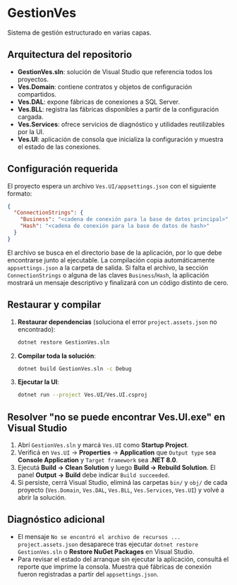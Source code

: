 # GestionVes
Sistema de gestión estructurado en varias capas.

## Arquitectura del repositorio
- **GestionVes.sln**: solución de Visual Studio que referencia todos los proyectos.
- **Ves.Domain**: contiene contratos y objetos de configuración compartidos.
- **Ves.DAL**: expone fábricas de conexiones a SQL Server.
- **Ves.BLL**: registra las fábricas disponibles a partir de la configuración cargada.
- **Ves.Services**: ofrece servicios de diagnóstico y utilidades reutilizables por la UI.
- **Ves.UI**: aplicación de consola que inicializa la configuración y muestra el estado de las conexiones.

## Configuración requerida
El proyecto espera un archivo `Ves.UI/appsettings.json` con el siguiente formato:

```json
{
  "ConnectionStrings": {
    "Business": "<cadena de conexión para la base de datos principal>",
    "Hash": "<cadena de conexión para la base de datos de hash>"
  }
}
```

El archivo se busca en el directorio base de la aplicación, por lo que debe encontrarse junto al ejecutable. La compilación copia automáticamente `appsettings.json` a la carpeta de salida. Si falta el archivo, la sección `ConnectionStrings` o alguna de las claves `Business`/`Hash`, la aplicación mostrará un mensaje descriptivo y finalizará con un código distinto de cero.

## Restaurar y compilar
1. **Restaurar dependencias** (soluciona el error `project.assets.json` no encontrado):
   ```bash
   dotnet restore GestionVes.sln
   ```
2. **Compilar toda la solución**:
   ```bash
   dotnet build GestionVes.sln -c Debug
   ```
3. **Ejecutar la UI**:
   ```bash
   dotnet run --project Ves.UI/Ves.UI.csproj
   ```

## Resolver "no se puede encontrar Ves.UI.exe" en Visual Studio
1. Abrí `GestionVes.sln` y marcá `Ves.UI` como **Startup Project**.
2. Verificá en `Ves.UI` → **Properties** → **Application** que `Output type` sea **Console Application** y `Target framework` sea **.NET 8.0**.
3. Ejecutá **Build → Clean Solution** y luego **Build → Rebuild Solution**. El panel **Output → Build** debe indicar `Build succeeded`.
4. Si persiste, cerrá Visual Studio, eliminá las carpetas `bin/` y `obj/` de cada proyecto (`Ves.Domain`, `Ves.DAL`, `Ves.BLL`, `Ves.Services`, `Ves.UI`) y volvé a abrir la solución.

## Diagnóstico adicional
- El mensaje `No se encontró el archivo de recursos ... project.assets.json` desaparece tras ejecutar `dotnet restore GestionVes.sln` o **Restore NuGet Packages** en Visual Studio.
- Para revisar el estado del arranque sin ejecutar la aplicación, consultá el reporte que imprime la consola. Muestra qué fábricas de conexión fueron registradas a partir del `appsettings.json`.

